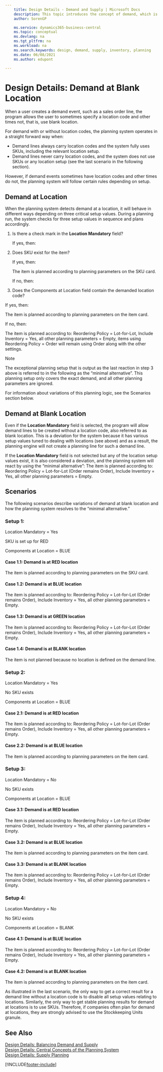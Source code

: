 ```yaml
---
    title: Design Details - Demand and Supply | Microsoft Docs
    description: This topic introduces the concept of demand, which is the common term used for any kind of gross demand, such as a sales order and component need from a production order.
    author: SorenGP

    ms.service: dynamics365-business-central
    ms.topic: conceptual
    ms.devlang: na
    ms.tgt_pltfrm: na
    ms.workload: na
    ms.search.keywords: design, demand, supply, inventory, planning
    ms.date: 06/08/2021
    ms.author: edupont

---
```

# Design Details: Demand at Blank Location
When a user creates a demand event, such as a sales order line, the program allows the user to sometimes specify a location code and other times not, that is, use blank location.

For demand with or without location codes, the planning system operates in a straight forward way when:

- Demand lines always carry location codes and the system fully uses SKUs, including the relevant location setup.
- Demand lines never carry location codes, and the system does not use SKUs or any location setup (see the last scenario in the following section).

However, if demand events sometimes have location codes and other times do not, the planning system will follow certain rules depending on setup.

## Demand at Location
When the planning system detects demand at a location, it will behave in different ways depending on three critical setup values. During a planning run, the system checks for three setup values in sequence and plans accordingly.

1. Is there a check mark in the **Location Mandatory** field?

    If yes, then:

2. Does SKU exist for the item?

    If yes, then:

    The item is planned according to planning parameters on the SKU card.

    If no, then:

3. Does the Components at Location field contain the demanded location code?

  If yes, then:

  The item is planned according to planning parameters on the item card.

  If no, then:

  The item is planned according to: Reordering Policy = Lot-for-Lot, Include Inventory = Yes, all other planning parameters = Empty, items using Reordering Policy = Order will remain using Order along with the other settings.

> [!NOTE]
> The exceptional planning setup that is output as the last reaction in step 3 above is referred to in the following as the “minimal alternative”. This planning setup only covers the exact demand, and all other planning parameters are ignored.

For information about variations of this planning logic, see the Scenarios section below.

## Demand at Blank Location
Even if the **Location Mandatory** field is selected, the program will allow demand lines to be created without a location code, also referred to as blank location. This is a deviation for the system because it has various setup values tuned to dealing with locations (see above) and as a result, the planning engine will not create a planning line for such a demand line.

If the **Location Mandatory** field is not selected but any of the location setup values exist, it is also considered a deviation, and the planning system will react by using the “minimal alternative”: The item is planned according to: Reordering Policy = Lot-for-Lot (Order remains Order), Include Inventory = Yes, all other planning parameters = Empty.

## Scenarios
The following scenarios describe variations of demand at blank location and how the planning system resolves to the “minimal alternative.”

### Setup 1:
Location Mandatory = Yes

SKU is set up for RED

Components at Location = BLUE

#### Case 1.1: Demand is at RED location
The item is planned according to planning parameters on the SKU card.

#### Case 1.2: Demand is at BLUE location
The item is planned according to: Reordering Policy = Lot-for-Lot (Order remains Order), Include Inventory = Yes, all other planning parameters = Empty.

#### Case 1.3: Demand is at GREEN location
The item is planned according to: Reordering Policy = Lot-for-Lot (Order remains Order), Include Inventory = Yes, all other planning parameters = Empty.

#### Case 1.4: Demand is at BLANK location
The item is not planned because no location is defined on the demand line.

### Setup 2:
Location Mandatory = Yes

No SKU exists

Components at Location = BLUE

#### Case 2.1: Demand is at RED location
The item is planned according to: Reordering Policy = Lot-for-Lot (Order remains Order), Include Inventory = Yes, all other planning parameters = Empty.

#### Case 2.2: Demand is at BLUE location
The item is planned according to planning parameters on the item card.

### Setup 3:
Location Mandatory = No

No SKU exists

Components at Location = BLUE

#### Case 3.1: Demand is at RED location
The item is planned according to: Reordering Policy = Lot-for-Lot (Order remains Order), Include Inventory = Yes, all other planning parameters = Empty.

#### Case 3.2: Demand is at BLUE location
The item is planned according to planning parameters on the item card.

#### Case 3.3: Demand is at BLANK location
The item is planned according to: Reordering Policy = Lot-for-Lot (Order remains Order), Include Inventory = Yes, all other planning parameters = Empty.

### Setup 4:
Location Mandatory = No

No SKU exists

Components at Location = BLANK

#### Case 4.1: Demand is at BLUE location
The item is planned according to: Reordering Policy = Lot-for-Lot (Order remains Order), Include Inventory = Yes, all other planning parameters = Empty.

#### Case 4.2: Demand is at BLANK location
The item is planned according to planning parameters on the item card.

As illustrated in the last scenario, the only way to get a correct result for a demand line without a location code is to disable all setup values relating to locations. Similarly, the only way to get stable planning results for demand at locations is to use SKUs. Therefore, if companies often plan for demand at locations, they are strongly advised to use the Stockkeeping Units granule.

## See Also  
[Design Details: Balancing Demand and Supply](design-details-balancing-demand-and-supply.md)   
[Design Details: Central Concepts of the Planning System](design-details-central-concepts-of-the-planning-system.md)   
[Design Details: Supply Planning](design-details-supply-planning.md)


[!INCLUDE[footer-include](includes/footer-banner.md)]